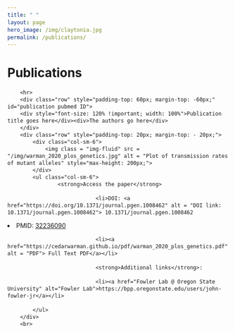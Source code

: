 ```yaml
---
title: " "
layout: page
hero_image: /img/claytonia.jpg
permalink: /publications/
---  
```

<h1>Publications</h1>
<div class="container-fluid">

        <hr>
        <div class="row" style="padding-top: 60px; margin-top: -60px;" id="publication pubmed ID">
        <div style="font-size: 120% !important; width: 100%">Publication title goes here</div><div>The authors go here</div>
        </div>
        <div class="row" style="padding-top: 20px; margin-top: - 20px;">
        	<div class="col-sm-6">
        		<img class = "img-fluid" src = "/img/warman_2020_plos_genetics.jpg" alt = "Plot of transmission rates of mutant alleles" style="max-height: 200px;">
        	</div>
        	<ul class="col-sm-6">
        			<strong>Access the paper</strong>

                                <li>DOI: <a href="https://doi.org/10.1371/journal.pgen.1008462" alt = "DOI link: 10.1371/journal.pgen.1008462"> 10.1371/journal.pgen.1008462
</a></li>
        			<li>PMID: <a href="https://pubmed.ncbi.nlm.nih.gov/32236090/" alt = "pubmed link: 32236090"> 32236090</a></li>

                                <li><a href="https://cedarwarman.github.io/pdf/warman_2020_plos_genetics.pdf" alt = "PDF"> Full Text PDF</a></li>

                                <strong>Additional links</strong>:
                                
                                <li><a href="Fowler Lab @ Oregon State University" alt="Fowler Lab">https://bpp.oregonstate.edu/users/john-fowler-jr</a></li>

        	</ul>
        </div>
        <br>
</div>

